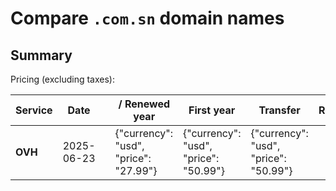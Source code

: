 # Compare `.com.sn` domain names

## Summary

Pricing (excluding taxes):

| Service | Date |  | / Renewed year | First year | Transfer | Restoration |
|--|--|--|--|--|--|--|
| **OVH** | 2025-06-23 |  | {"currency": "usd", "price": "27.99"} | {"currency": "usd", "price": "50.99"} | {"currency": "usd", "price": "50.99"} |  |
